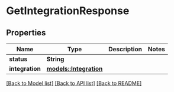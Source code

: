 # GetIntegrationResponse

## Properties

Name | Type | Description | Notes
------------ | ------------- | ------------- | -------------
**status** | **String** |  | 
**integration** | [**models::Integration**](Integration.md) |  | 

[[Back to Model list]](../README.md#documentation-for-models) [[Back to API list]](../README.md#documentation-for-api-endpoints) [[Back to README]](../README.md)


